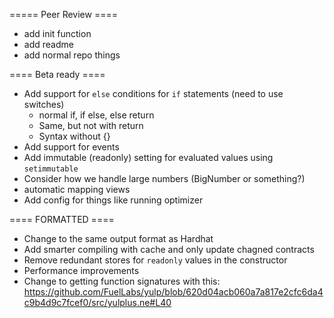===== Peer Review ====

- add init function
- add readme
- add normal repo things

==== Beta ready ====

- Add support for `else` conditions for `if` statements (need to use switches)
  - normal if, if else, else return
  - Same, but not with return
  - Syntax without {}
- Add support for events
- Add immutable (readonly) setting for evaluated values using `setimmutable`
- Consider how we handle large numbers (BigNumber or something?)
- automatic mapping views
- Add config for things like running optimizer

==== FORMATTED ====

- Change to the same output format as Hardhat
- Add smarter compiling with cache and only update chagned contracts
- Remove redundant stores for `readonly` values in the constructor
- Performance improvements
- Change to getting function signatures with this: https://github.com/FuelLabs/yulp/blob/620d04acb060a7a817e2cfc6da4c9b4d9c7fcef0/src/yulplus.ne#L40
